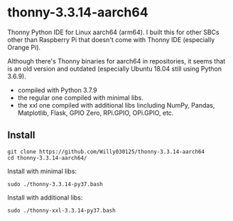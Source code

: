 # thonny-3.3.14-aarch64
Thonny Python IDE for Linux aarch64 (arm64). I built this for other SBCs other than Raspberry Pi that doesn't come with Thonny IDE (especially Orange Pi).

Although there's Thonny binaries for aarch64 in repositories, it seems that is an old version and outdated (especially Ubuntu 18.04 still using Python 3.6.9).

- compiled with Python 3.7.9
- the regular one compiled with minimal libs.
- the xxl one compiled with additional libs lincluding NumPy, Pandas, Matplotlib, Flask, GPIO Zero, RPi.GPIO, OPi.GPIO, etc.

## Install
```
git clone https://github.com/Willy030125/thonny-3.3.14-aarch64
cd thonny-3.3.14-aarch64/
```

Install with minimal libs:
```
sudo ./thonny-3.3.14-py37.bash
```

Install with additional libs:
```
sudo ./thonny-xxl-3.3.14-py37.bash
```
